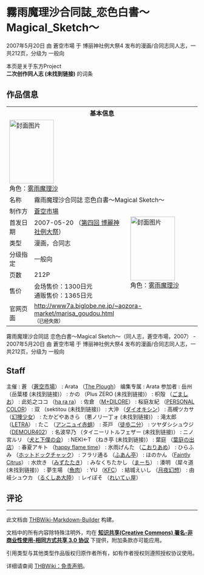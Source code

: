 # 霧雨魔理沙合同誌_恋色白書～Magical_Sketch～

<!-- source html: G:\repos\THBWiki-Markdown-Builder\THBWikiMarkdown\Temp\main\5\58\ns0%3A%E9%9C%A7%E9%9B%A8%E9%AD%94%E7%90%86%E6%B2%99%E5%90%88%E5%90%8C%E8%AA%8C_%E6%81%8B%E8%89%B2%E7%99%BD%E6%9B%B8%EF%BD%9EMagical_Sketch%EF%BD%9E.html -->

2007年5月20日 由 蒼空市場 于 博丽神社例大祭4 发布的漫画/合同志同人志，一共212页，分级为 一般向

本页是关于东方Project  
 **二次创作同人志 (未找到链接)** 的词条
## 作品信息

<table><tbody><tr><th colspan="3">基本信息</th></tr><tr><td class="cover-artwork-mobile" colspan="2"><a href="./文件-霧雨魔理沙合同誌_恋色白書～Magical_Sketch～封面.jpg.md" class="image" title="封面图片"><img alt="封面图片" src="https://upload.thwiki.cc/thumb/8/80/%E9%9C%A7%E9%9B%A8%E9%AD%94%E7%90%86%E6%B2%99%E5%90%88%E5%90%8C%E8%AA%8C_%E6%81%8B%E8%89%B2%E7%99%BD%E6%9B%B8%EF%BD%9EMagical_Sketch%EF%BD%9E%E5%B0%81%E9%9D%A2.jpg/117px-%E9%9C%A7%E9%9B%A8%E9%AD%94%E7%90%86%E6%B2%99%E5%90%88%E5%90%8C%E8%AA%8C_%E6%81%8B%E8%89%B2%E7%99%BD%E6%9B%B8%EF%BD%9EMagical_Sketch%EF%BD%9E%E5%B0%81%E9%9D%A2.jpg" decoding="async" loading="lazy" width="117" height="168" srcset="https://upload.thwiki.cc/thumb/8/80/%E9%9C%A7%E9%9B%A8%E9%AD%94%E7%90%86%E6%B2%99%E5%90%88%E5%90%8C%E8%AA%8C_%E6%81%8B%E8%89%B2%E7%99%BD%E6%9B%B8%EF%BD%9EMagical_Sketch%EF%BD%9E%E5%B0%81%E9%9D%A2.jpg/176px-%E9%9C%A7%E9%9B%A8%E9%AD%94%E7%90%86%E6%B2%99%E5%90%88%E5%90%8C%E8%AA%8C_%E6%81%8B%E8%89%B2%E7%99%BD%E6%9B%B8%EF%BD%9EMagical_Sketch%EF%BD%9E%E5%B0%81%E9%9D%A2.jpg 1.5x, https://upload.thwiki.cc/thumb/8/80/%E9%9C%A7%E9%9B%A8%E9%AD%94%E7%90%86%E6%B2%99%E5%90%88%E5%90%8C%E8%AA%8C_%E6%81%8B%E8%89%B2%E7%99%BD%E6%9B%B8%EF%BD%9EMagical_Sketch%EF%BD%9E%E5%B0%81%E9%9D%A2.jpg/234px-%E9%9C%A7%E9%9B%A8%E9%AD%94%E7%90%86%E6%B2%99%E5%90%88%E5%90%8C%E8%AA%8C_%E6%81%8B%E8%89%B2%E7%99%BD%E6%9B%B8%EF%BD%9EMagical_Sketch%EF%BD%9E%E5%B0%81%E9%9D%A2.jpg 2x" data-file-width="268" data-file-height="384"></a><div class="cover-char">角色：<a href="./雾雨魔理沙.md" title="雾雨魔理沙">雾雨魔理沙</a></div></td>
</tr><tr><td class="label">名称</td><td colspan="2"> 霧雨魔理沙合同誌 恋色白書～Magical Sketch～ </td></tr><tr><td class="label">制作方</td><td><a href="./蒼空市場.md" title="蒼空市場">蒼空市場</a></td><td class="cover-artwork" rowspan="6" style="min-width:168px;"><a href="./文件-霧雨魔理沙合同誌_恋色白書～Magical_Sketch～封面.jpg.md" class="image" title="封面图片"><img alt="封面图片" src="https://upload.thwiki.cc/thumb/8/80/%E9%9C%A7%E9%9B%A8%E9%AD%94%E7%90%86%E6%B2%99%E5%90%88%E5%90%8C%E8%AA%8C_%E6%81%8B%E8%89%B2%E7%99%BD%E6%9B%B8%EF%BD%9EMagical_Sketch%EF%BD%9E%E5%B0%81%E9%9D%A2.jpg/117px-%E9%9C%A7%E9%9B%A8%E9%AD%94%E7%90%86%E6%B2%99%E5%90%88%E5%90%8C%E8%AA%8C_%E6%81%8B%E8%89%B2%E7%99%BD%E6%9B%B8%EF%BD%9EMagical_Sketch%EF%BD%9E%E5%B0%81%E9%9D%A2.jpg" decoding="async" loading="lazy" width="117" height="168" srcset="https://upload.thwiki.cc/thumb/8/80/%E9%9C%A7%E9%9B%A8%E9%AD%94%E7%90%86%E6%B2%99%E5%90%88%E5%90%8C%E8%AA%8C_%E6%81%8B%E8%89%B2%E7%99%BD%E6%9B%B8%EF%BD%9EMagical_Sketch%EF%BD%9E%E5%B0%81%E9%9D%A2.jpg/176px-%E9%9C%A7%E9%9B%A8%E9%AD%94%E7%90%86%E6%B2%99%E5%90%88%E5%90%8C%E8%AA%8C_%E6%81%8B%E8%89%B2%E7%99%BD%E6%9B%B8%EF%BD%9EMagical_Sketch%EF%BD%9E%E5%B0%81%E9%9D%A2.jpg 1.5x, https://upload.thwiki.cc/thumb/8/80/%E9%9C%A7%E9%9B%A8%E9%AD%94%E7%90%86%E6%B2%99%E5%90%88%E5%90%8C%E8%AA%8C_%E6%81%8B%E8%89%B2%E7%99%BD%E6%9B%B8%EF%BD%9EMagical_Sketch%EF%BD%9E%E5%B0%81%E9%9D%A2.jpg/234px-%E9%9C%A7%E9%9B%A8%E9%AD%94%E7%90%86%E6%B2%99%E5%90%88%E5%90%8C%E8%AA%8C_%E6%81%8B%E8%89%B2%E7%99%BD%E6%9B%B8%EF%BD%9EMagical_Sketch%EF%BD%9E%E5%B0%81%E9%9D%A2.jpg 2x" data-file-width="268" data-file-height="384"></a><div class="cover-char">角色：<a href="./雾雨魔理沙.md" title="雾雨魔理沙">雾雨魔理沙</a></div></td>
</tr><tr><td class="label">首发日期</td><td>2007-05-20&#160;（<a href="/展会作品列表?e=%E5%8D%9A%E4%B8%BD%E7%A5%9E%E7%A4%BE%E4%BE%8B%E5%A4%A7%E7%A5%AD%234">第四回 博麗神社例大祭</a>）</td></tr><tr><td class="label">类型</td><td>漫画，合同志</td></tr><tr><td class="label">分级指定</td><td>一般向</td></tr><tr><td class="label">页数</td><td>212P</td></tr><tr><td class="label">售价</td><td>会场售价：1300日元<br>通贩售价：1365日元</td></tr>
<tr><td class="label">官网页面</td><td colspan="2"><a rel="nofollow" class="external free" href="http://www7a.biglobe.ne.jp/~aozora-market/marisa_goudou.html">http://www7a.biglobe.ne.jp/~aozora-market/marisa_goudou.html</a><br><span style="font-family: sans-serif; cursor: default; color:#555; font-size: 0.8em; bottom: 0.1em; font-weight: bold;" title="连接到已经失效网页">（已经失效）</span></td></tr></tbody></table>

霧雨魔理沙合同誌 恋色白書～Magical Sketch～（同人志，蒼空市場，2007） - 2007年5月20日 由 蒼空市場 于 博丽神社例大祭4 发布的漫画/合同志同人志，一共212页，分级为 一般向
## Staff
主催
: 蒼 （[蒼空市場](./蒼空市場.md)）
: Arata （[The Plough](./The_Plough.md)）
编集专属
: Arata
参加者
: 岳州 （岳葉楼 (未找到链接)）
: かの （Plus ZERO (未找到链接)）
: 枳殻 （[ごましお](./ごましお.md)）
: 此処之ココ （[ha ra ra](./ha_ra_ra.md)）
: 佐倉 （[M+DILORE](./M＋DILORE.md)）
: 桜庭友紀 （[PERSONAL COLOR](./PERSONAL_COLOR.md)）
: 双 （sektitou (未找到链接)）
: 大沖 （[ダイオキシン](./ダイオキシン.md)）
: 高槻ツカサ （[幻捜少女](./幻捜少女.md)）
: たかどやあきら （悪ノリ一丁ォ (未找到链接)）
: 滝太郎 （[LETRA](./LETRA.md)）
: たこ （[アンニュイ赤蛸](./アンニュイ赤蛸.md)）
: 茶戸 （[徒歩二分](./徒歩二分.md)）
: ツヤダシシュウジ （[DEMOUR402](./DEMOUR402.md)）
: 名波早乃 （タイニーリトルフェザー (未找到链接)）
: ニノ宮ルリ （[犬と下僕の会](./犬と下僕の会.md)）
: NEKI←T （ねき亭 (未找到链接)）
: 葉庭 （[葉庭の出店](./葉庭の出店.md)）
: 春夏アキト （[happy flame time](./happy_flame_time.md)）
: 氷雨げんた （[こおりあめ](./こおりあめ.md)）
: ひらふみ （[ホットドックチャック](./ホットドックチャック.md)）
: フラリ通る （[ふあん亭](./ふあん亭.md)）
: ほのかん （[Faintly Citrus](./Faintly_Citrus.md)）
: 水炊き （[みずたたき](./みずたたき.md)）
: みなくちたかし （[まーち](./まーち.md)）
: 湊明 （犀々道 (未找到链接)）
: 夢生場 （[魚肉](./魚肉.md)）
: YU （[KFC](./KFC.md)）
: 結城えいし （[月夜幻想](./月夜幻想.md)）
: 由岐シュウカ （[るくしあ大陸](./るくしあ大陸.md)）
: レイぽそ （[れいてぃ屋](./れいてぃ屋.md)）

## 评论




---

此文档由 [THBWiki-Markdown-Builder](https://github.com/Delsin-Yu/THBWiki-Markdown-Builder) 构建。

文档中的所有内容除特殊注明外，均在 [**知识共享(Creative Commons) 署名-非商业性使用-相同方式共享 3.0 协议**](https://creativecommons.org/licenses/by-sa/3.0/deed.zh-hans) 下提供，附加条款亦可能应用。

引用类型与其他类型作品版权归原作者所有，如有作者授权则遵照授权协议使用。

详细请查阅 [THBWiki：免责声明](https://thbwiki.cc/THBWiki:%E5%85%8D%E8%B4%A3%E5%A3%B0%E6%98%8E)。

